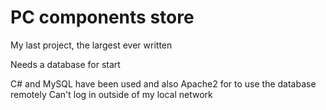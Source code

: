 # PC components store
My last project, the largest ever written

Needs a database for start

C# and MySQL have been used and also Apache2 for to use the database remotely
Can't log in outside of my local network
